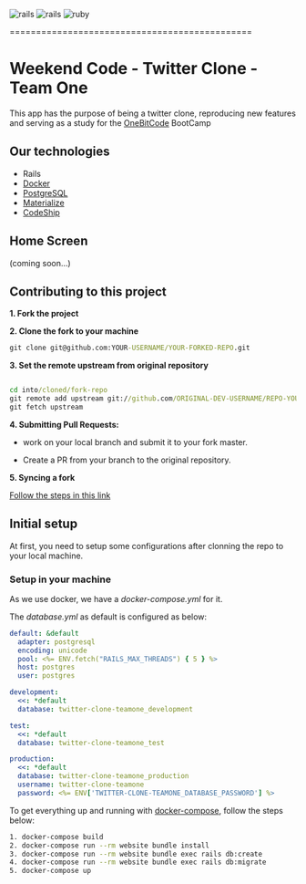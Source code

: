 ![rails](https://img.shields.io/docker/automated/jrottenberg/ffmpeg.svg)
![rails](https://img.shields.io/badge/Rails-5.0.1-red.svg)
![ruby](https://img.shields.io/badge/Ruby-2.4.0-red.svg)

==============================================

# Weekend Code - Twitter Clone - Team One

This app has the purpose of being a twitter clone, reproducing new features and serving as a study for the [OneBitCode](http://onebitcode.com/) BootCamp

## Our technologies

- Rails
- [Docker](https://docs.docker.com/)
- [PostgreSQL](https://www.postgresql.org/)
- [Materialize](http://materializecss.com/)
- [CodeShip](https://codeship.com/)

## Home Screen

 (coming soon...)

## Contributing to this project

 **1. Fork the project**

 **2. Clone the fork to your machine**

 ```cmd
 git clone git@github.com:YOUR-USERNAME/YOUR-FORKED-REPO.git
 ```

 **3. Set the remote upstream from original repository**

 ```cmd

 cd into/cloned/fork-repo
 git remote add upstream git://github.com/ORIGINAL-DEV-USERNAME/REPO-YOU-FORKED-FROM.git
 git fetch upstream
 ```
 **4. Submitting Pull Requests:**

 * work on your local branch and submit it to your fork master.

 * Create a PR from your branch to the original repository.

 **5. Syncing a fork**

 [Follow the steps in this link](https://help.github.com/articles/syncing-a-fork/)


## Initial setup

At first, you need to setup some configurations after clonning the repo to your local machine.

### Setup in your machine

 As we use docker, we have a _docker-compose.yml_ for it.

 The _database.yml_ as default is configured as below:

 ```yaml
 default: &default
   adapter: postgresql
   encoding: unicode
   pool: <%= ENV.fetch("RAILS_MAX_THREADS") { 5 } %>
   host: postgres
   user: postgres

 development:
   <<: *default
   database: twitter-clone-teamone_development

 test:
   <<: *default
   database: twitter-clone-teamone_test

 production:
   <<: *default
   database: twitter-clone-teamone_production
   username: twitter-clone-teamone
   password: <%= ENV['TWITTER-CLONE-TEAMONE_DATABASE_PASSWORD'] %>

 ```

 To get everything up and running with [docker-compose](https://docs.docker.com/compose/), follow the steps below:

 ```sh
 1. docker-compose build
 2. docker-compose run --rm website bundle install
 3. docker-compose run --rm website bundle exec rails db:create
 4. docker-compose run --rm website bundle exec rails db:migrate
 5. docker-compose up
 ```
